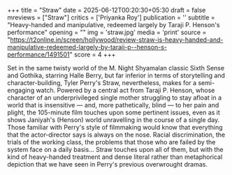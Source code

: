 +++
title = "Straw"
date = 2025-06-12T00:20:30+05:30
draft = false
mreviews = ["Straw"]
critics = ['Priyanka Roy']
publication = ''
subtitle = "Heavy-handed and manipulative, redeemed largely by Taraji P. Henson's performance"
opening = ""
img = 'straw.jpg'
media = 'print'
source = "https://t2online.in/screen/hollywood/review-straw-is-heavy-handed-and-manipulative-redeemed-largely-by-taraji-p--henson-s-performance/1491501"
score = 4
+++

Set in the same twisty world of the M. Night Shyamalan classic Sixth Sense and Gothika, starring Halle Berry, but far inferior in terms of storytelling and character-building, Tyler Perry's Straw, nevertheless, makes for a semi-engaging watch. Powered by a central act from Taraji P. Henson, whose character of an underprivileged single mother struggling to stay afloat in a world that is insensitive — and, more pathetically, blind — to her pain and plight, the 105-minute film touches upon some pertinent issues, even as it shows Janiyah's (Henson) world unravelling in the course of a single day. Those familiar with Perry's style of filmmaking would know that everything that the actor-director says is always on the nose. Racial discrimination, the trials of the working class, the problems that those who are failed by the system face on a daily basis... Straw touches upon all of them, but with the kind of heavy-handed treatment and dense literal rather than metaphorical depiction that we have seen in Perry's previous overwrought dramas.
